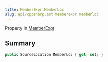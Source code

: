 ```yaml
---
title: MemberExpr.MemberLoc
slug: api/cppsharp.ast.memberexpr.memberloc
---
```

Property in [MemberExpr](/api/cppsharp/ast/memberexpr)

## Summary



```csharp
public SourceLocation MemberLoc { get; set; }
```

